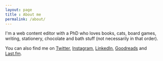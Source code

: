 ```yaml
---
layout: page
title : About me
permalink: /about/
---
```


I'm a web content editor with a PhD who loves books, cats, board games, writing, stationery, chocolate and bath stuff (not necessarily in that order).

You can also find me on [Twitter](https://www.twitter.com/alicetheunique), [Instagram](https://www.instagram.com/alicemcalicepants), [LinkedIn](https://www.linkedin.com/in/dr-alice-violett-871710bb/), [Goodreads](https://www.goodreads.com/user/show/11934991-alice) and [Last.fm](https://www.last.fm/user/Shes_on_Fire).
